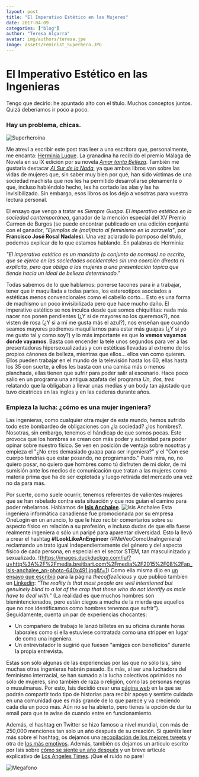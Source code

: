 ```yaml
---
layout: post
title: "El Imperativo Estético en las Mujeres"
date: 2017-04-09
categories: ["blog"]
author: "Teresa Algarra"
avatar: img/authors/teresa.jpe
image: assets/Feminist_Superhero.JPG
---
```


# El Imperativo Estético en las Ingenieras

Tengo que decirlo: he apuntado alto con el título. Muchos conceptos juntos. Quizá deberíamos ir poco a poco.

### Hay un problema, chicas.

![Superheroina](https://3.bp.blogspot.com/-F4ht1aVPbgk/U1cbpVZTJ6I/AAAAAAAASGU/y-9bjMZaetw/s1600/Feminist_Superhero.JPG)

Me atreví a escribir este post tras leer  a una escritora que, personalmente, me encanta: [Herminia Luque](https://es.wikipedia.org/wiki/Herminia_Luque). La granadina ha recibido el premio Málaga de Novela en su IX edición por su novela [_Amar tanta Belleza_](https://www.amazon.com/tanta-belleza-Herminia-Luque-Ort%C3%ADz/dp/8415673132/ref=sr_1_1?s=books&ie=UTF8&qid=1489393503&sr=1-1&refinements=p_27%3AHerminia+Luque+Ortiz). También me gustaría destacar [_Al Sur de la Nada_](https://www.amazon.com/sur-nada-Herminia-Luque-Ortiz/dp/849282154X/ref=sr_1_2?s=books&ie=UTF8&qid=1489393503&sr=1-2&refinements=p_27%3AHerminia+Luque+Ortiz), ya que ambos libros van sobre las vidas de mujeres que, sin saber muy bien por qué, han sido víctimas de una sociedad machista que nos les ha permitido desarrollarse plenamente o que, incluso habiéndolo hecho, les ha cortado las alas y las ha invisibilizado. Sin embargo, esos libros os los dejo a vosotras para vuestra lectura personal.


El ensayo que vengo a tratar es _Siempre Guapa. El imperativo estético en la sociedad contemporánea_, ganador de la mención especial del XV Premio Carmen de Burgos (se puede encontrar publicado en una edición conjunta con el ganador, _"Ejemplos de (mal)trato al feminismo en la zarzuela"_, por **Francisco José Rosal Nadales**). Una vez aclarado lo pomposo del título, podemos explicar de lo que estamos hablando. En palabras de Herminia:

  _"El imperativo estético es un mandato (o conjunto de normas) no escrito, que se ejerce en las sociedades occidentales sin una coerción directa ni explícita, pero que obliga a las mujeres a una presentación tópica que tiende hacia un ideal de belleza determinado."_

Todas sabemos de lo que hablamos: ponerse tacones para ir a trabajar, tener que ir maquillada a todas partes, los estereotipos asociados a estéticas menos convencionales como el cabello corto... Esto es una forma de machismo un poco invisibilizada pero que hace mucho daño. El imperativo estético se nos inculca desde que somos chiquititas: nada más nacer nos ponen pendientes (¿Y si de mayores no los queremos?), nos visten de rosa (¿Y si a mí me gusta más el azul?), nos enseñan que cuando seamos mayores podremos maquillarnos para estar más guapas (¿Y si yo me gusto tal y como soy?) y lo más importante es que **lo vemos vayamos donde vayamos**. Basta con encender la tele unos segundos para ver a las presentadoras hipersexualizadas y con estéticas llevadas al extremo de los propios cánones de belleza, mientras que ellos... ellos van como quieren. Ellos pueden trabajar en el mundo de la televisión hasta los 60, ellas hasta los 35 con suerte, a ellos les basta con una camisa más o menos planchada, ellas tienen que sufrir para poder salir al escenario. Hace poco salío en un programa una antigua azafata del programa _Un, dos, tres_ relatando que la obligaban a llevar unas medias y un body tan ajustado que tuvo cicatrices en las ingles y en las caderas durante años.

### Empieza la lucha: ¿cómo es una mujer ingeniera?

Las ingenieras, como cualquier otra mujer de este mundo, hemos sufrido todo este bombardeo de obligaciones con ¿la sociedad? ¿los hombres?. Nosotras, sin embargo, tenemos el hándicap de que somos pocas. Este provoca que los hombres se crean con más poder y autoridad para poder opinar sobre nuestro físico. Se ven en posición de ventaja sobre nosotras y empieza el "¿No eres demasiado guapa para ser ingeniera?" y el "Con ese cuerpo tendrías que estar posando, no programando." Pues mira, no, no quiero posar, no quiero que hombres como tú disfruten de mi dolor, de mi sumisión ante los medios de comunicación que tratan a las mujeres como materia prima que ha de ser explotada y luego retirada del mercado una vez no da para más.

Por suerte, como suele ocurrir, tenemos referentes de valientes mujeres que se han rebelado contra esta situación y que nos guían el camino para poder rebelarnos. Hablamos de [**Isis Anchalee**](https://en.wikipedia.org/wiki/Isis_Anchalee).
![Isis Anchalee](https://cdn-images-1.medium.com/max/800/1*U_mjNSdCPNoTjn8ma7tmGA.jpeg)
Esta ingeniera informática canadiense fue promocionada por su empresa OneLogin en un anuncio, lo que le hizo recibir comentarios sobre su aspecto físico en relación a su profesión, e incluso dudas de que ella fuese realmente ingeniera o sólo un paripé para aparentar diversidad. Esto la llevó a crear el hashtag **#ILookLikeAnEngineer** (#MeVeoComoUnaIngeniera) reclamando un trato igual independientemente del género y del aspecto físico de cada persona, en especial en el sector STEM, tan masculinizado y sexualizado.
!(https://images.duckduckgo.com/iu/?u=http%3A%2F%2Fmedia.breitbart.com%2Fmedia%2F2015%2F08%2Fap_isis-anchalee_ap-photo-640x491.jpg&f=1)
Como ella misma dijo en [un ensayo que escribió](https://thecoffeelicious.com/you-may-have-seen-my-face-on-bart-8b9561003e0f) para la página _thecoffeelicious_ y que publicó tambíen en [Linkedin](https://www.linkedin.com/pulse/i-look-like-engineer-isis-wenger):
 _"The reality is that most people are well intentioned but genuinely blind to a lot of the crap that those who do not identify as male have to deal with."_ (La realidad es que muchos hombres son bienintencionados, pero están ciegos a mucha de la mierda que aquellos que no nos identificamos como hombres tenemos que sufrir"). Seguidamente, cuenta un par de experiencias chocantes:

* Un compañero de trabajo le lanzó billetes en su oficina durante horas laborales como si ella estuviese contratada como una stripper en lugar de como una ingeniera.
* Un entrevistador le sugirió que fuesen "amigos con beneficios" durante la propia entrevista.

Estas son sólo algunas de las experiencias por las que no sólo Isis, sino muchas otras ingenieras habrán pasado. Es más, al ser una luchadora del feminismo interracial, se han sumado a la lucha colectivos oprimidos no sólo de mujeres, sino también de raza o religión, como las personas negras o musulmanas. Por esto, Isis decidió crear una [página web](http://www.ilooklikeanengineer.com/) en la que se podrán compartir todo tipo de historias para recibir apoyo y sentirte cuidada en una comunidad que es más grande de lo que parece y va creciendo cada día un poco más. Aún no se ha abierto, pero tienes la opción de dar tu email para que te avise de cuando entre en funcionamiento.

Además, el hashtag en Twitter se hizo famoso a nivel mundial, con más de 250,000 menciones tan solo un año después de su creación. Si queréis leer más sobre el hashtag, os dejamos una [recopilación de los mejores tweets](http://www.sciencealert.com/the-best-tweets-from-the-ilooklikeanengineer-hashtag) y otra de [los más emotivos](http://www.vox.com/2015/8/5/9099719/does-an-engineer-look-like-this-yes).
Además, también os dejamos un artículo escrito por Isis sobre [cómo se siente un año después](https://medium.com/startup-grind/ilooklikeanengineer-one-year-later-b599e0cae817) y un breve artículo explicativo de [Los Angeles Times](http://www.latimes.com/business/technology/la-fi-tn-i-look-like-an-engineer-20150804-story.html). ¡Que el ruido no pare!

![Megafono](https://images.duckduckgo.com/iu/?u=http%3A%2F%2Fhavokjournal.com%2Fwp-content%2Fuploads%2F2015%2F05%2Fwoman-with-megaphone-dpc.jpg&f=1)
